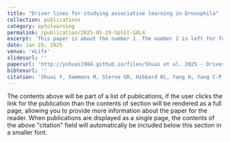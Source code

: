 ```yaml
---
title: "Driver lines for studying associative learning in Drosophila"
collection: publications
category: optolearning
permalink: /publication/2025-01-29-Split-GAL4
excerpt: 'This paper is about the number 1. The number 2 is left for future work.'
date: Jan 29, 2025
venue: 'eLife'
slidesurl: ''
paperurl: 'http://yshuai1984.github.io/files/Shuai et al. 2025 - Driver lines for studying associative learning in Drosophila.pdf'
bibtexurl: ''
citation: 'Shuai Y, Sammons M, Sterne GR, Hibbard KL, Yang H, Yang C-P, Managan C, Siwanowicz I, Lee T, Rubin GM, Turner GC, Aso Y. 2025. Driver lines for studying associative learning in Drosophila. Elife 13. doi:10.7554/elife.94168.4'
---
```

The contents above will be part of a list of publications, if the user clicks the link for the publication than the contents of section will be rendered as a full page, allowing you to provide more information about the paper for the reader. When publications are displayed as a single page, the contents of the above "citation" field will automatically be included below this section in a smaller font.
